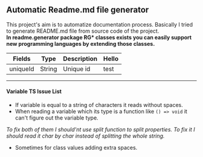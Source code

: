 ## Automatic Readme.md file generator
This project's aim is to automatize documentation process. Basically I tried to generate README.md file from source code of the project. 
<br>
__In readme.generator package RG* classes exists you can easily support new programming languages by extending those classes.__
<br>

|Fields|Type|Description| Hello|
|---|---|---| ---|
|uniqueId|String|Unique id|test|
**** 
#### Variable TS Issue List
* If variable is equal to a string of characters it reads without spaces.
* When reading a variable which its type is a function like `() => void` it can't figure out the variable type.

_To fix both of them I should'nt use split function to split properties. To fix it I should read it char by char instead of splitting the whole string._

* Sometimes for class values adding extra spaces.